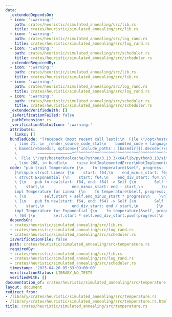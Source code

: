 ```yaml
---
data:
  _extendedDependsOn:
  - icon: ':warning:'
    path: crates/heuristic/simulated_annealing/src/lib.rs
    title: crates/heuristic/simulated_annealing/src/lib.rs
  - icon: ':warning:'
    path: crates/heuristic/simulated_annealing/src/log_rand.rs
    title: crates/heuristic/simulated_annealing/src/log_rand.rs
  - icon: ':warning:'
    path: crates/heuristic/simulated_annealing/src/scheduler.rs
    title: crates/heuristic/simulated_annealing/src/scheduler.rs
  _extendedRequiredBy:
  - icon: ':warning:'
    path: crates/heuristic/simulated_annealing/src/lib.rs
    title: crates/heuristic/simulated_annealing/src/lib.rs
  - icon: ':warning:'
    path: crates/heuristic/simulated_annealing/src/log_rand.rs
    title: crates/heuristic/simulated_annealing/src/log_rand.rs
  - icon: ':warning:'
    path: crates/heuristic/simulated_annealing/src/scheduler.rs
    title: crates/heuristic/simulated_annealing/src/scheduler.rs
  _extendedVerifiedWith: []
  _isVerificationFailed: false
  _pathExtension: rs
  _verificationStatusIcon: ':warning:'
  attributes:
    links: []
  bundledCode: "Traceback (most recent call last):\n  File \"/opt/hostedtoolcache/Python/3.13.3/x64/lib/python3.13/site-packages/onlinejudge_verify/documentation/build.py\"\
    , line 71, in _render_source_code_stat\n    bundled_code = language.bundle(stat.path,\
    \ basedir=basedir, options={'include_paths': [basedir]}).decode()\n          \
    \         ~~~~~~~~~~~~~~~^^^^^^^^^^^^^^^^^^^^^^^^^^^^^^^^^^^^^^^^^^^^^^^^^^^^^^^^^^^^^^^^^^\n\
    \  File \"/opt/hostedtoolcache/Python/3.13.3/x64/lib/python3.13/site-packages/onlinejudge_verify/languages/rust.py\"\
    , line 288, in bundle\n    raise NotImplementedError\nNotImplementedError\n"
  code: "pub trait Temperature {\n    fn temperature(&self, progress: f64) -> f64;\n\
    }\n\npub struct Linear {\n    start: f64,\n    end_minus_start: f64,\n}\n\npub\
    \ struct Exponential {\n    start: f64,\n    end_div_start: f64,\n}\n\nimpl Linear\
    \ {\n    pub fn new(start: f64, end: f64) -> Self {\n        Self {\n        \
    \    start,\n            end_minus_start: end - start,\n        }\n    }\n}\n\n\
    impl Temperature for Linear {\n    fn temperature(&self, progress: f64) -> f64\
    \ {\n        self.start + self.end_minus_start * progress\n    }\n}\n\nimpl Exponential\
    \ {\n    pub fn new(start: f64, end: f64) -> Self {\n        Self {\n        \
    \    start,\n            end_div_start: end / start,\n        }\n    }\n}\n\n\
    impl Temperature for Exponential {\n    fn temperature(&self, progress: f64) ->\
    \ f64 {\n        self.start * self.end_div_start.powf(progress)\n    }\n}\n"
  dependsOn:
  - crates/heuristic/simulated_annealing/src/lib.rs
  - crates/heuristic/simulated_annealing/src/log_rand.rs
  - crates/heuristic/simulated_annealing/src/scheduler.rs
  isVerificationFile: false
  path: crates/heuristic/simulated_annealing/src/temperature.rs
  requiredBy:
  - crates/heuristic/simulated_annealing/src/lib.rs
  - crates/heuristic/simulated_annealing/src/log_rand.rs
  - crates/heuristic/simulated_annealing/src/scheduler.rs
  timestamp: '2025-04-26 05:33:09+00:00'
  verificationStatus: LIBRARY_NO_TESTS
  verifiedWith: []
documentation_of: crates/heuristic/simulated_annealing/src/temperature.rs
layout: document
redirect_from:
- /library/crates/heuristic/simulated_annealing/src/temperature.rs
- /library/crates/heuristic/simulated_annealing/src/temperature.rs.html
title: crates/heuristic/simulated_annealing/src/temperature.rs
---
```

